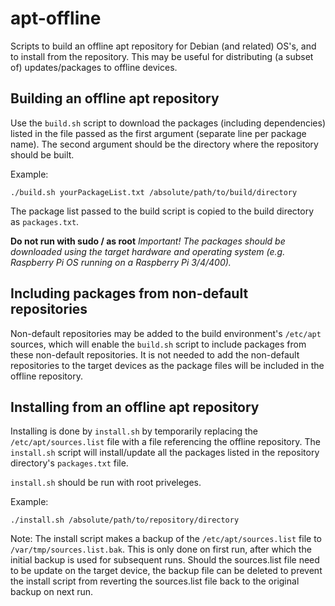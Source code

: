 # apt-offline
Scripts to build an offline apt repository for Debian (and related) OS's, and to install from the repository. This may be useful for distributing (a subset of) updates/packages to offline devices.

## Building an offline apt repository
Use the ```build.sh``` script to download the packages (including dependencies) listed in the file passed as the first argument (separate line per package name). The second argument should be the directory where the repository should be built.

Example:
```shell
./build.sh yourPackageList.txt /absolute/path/to/build/directory
```

The package list passed to the build script is copied to the build directory as ```packages.txt```.

**Do not run with sudo / as root**
*Important! The packages should be downloaded using the target hardware and operating system (e.g. Raspberry Pi OS running on a Raspberry Pi 3/4/400).*

## Including packages from non-default repositories
Non-default repositories may be added to the build environment's ```/etc/apt``` sources, which will enable the ```build.sh``` script to include packages from these non-default repositories. It is not needed to add the non-default repositories to the target devices as the package files will be included in the offline repository.

## Installing from an offline apt repository
Installing is done by ```install.sh``` by temporarily replacing the ```/etc/apt/sources.list``` file with a file referencing the offline repository. The ```install.sh``` script will install/update all the packages listed in the repository directory's ```packages.txt``` file.

```install.sh``` should be run with root priveleges.

Example:
```shell
./install.sh /absolute/path/to/repository/directory
```

Note: The install script makes a backup of the ```/etc/apt/sources.list``` file to ```/var/tmp/sources.list.bak```. This is only done on first run, after which the initial backup is used for subsequent runs. Should the sources.list file need to be update on the target device, the backup file can be deleted to prevent the install script from reverting the sources.list file back to the original backup on next run.
